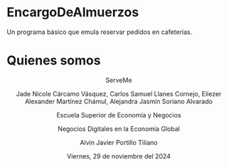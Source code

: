 # EncargoDeAlmuerzos
Un programa básico que emula reservar pedidos en cafeterías.

# Quienes somos

<center>
  <p style="text-align: center;">ServeMe</p>
   

Jade Nicole Cárcamo Vásquez, Carlos Samuel Llanes Cornejo, Eliezer Alexander Martínez Chámul, Alejandra Jasmín Soriano Alvarado 

Escuela Superior de Economía y Negocios 

Negocios Digitales en la Economía Global 

Alvin Javier Portillo Tiliano 

Viernes, 29 de noviembre del 2024 
</center>
